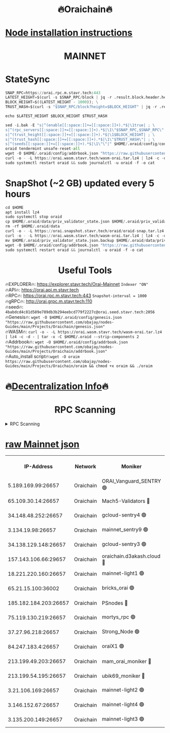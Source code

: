 <h1 align="center"> 🔥Oraichain🔥</h1>

[Node installation instructions](https://github.com/obajay/nodes-Guides/tree/main/Projects/Oraichain)
=
<h1 align="center"> MAINNET</h1>

# StateSync
```python
SNAP_RPC=https://orai.rpc.m.stavr.tech:443
LATEST_HEIGHT=$(curl -s $SNAP_RPC/block | jq -r .result.block.header.height); \
BLOCK_HEIGHT=$((LATEST_HEIGHT - 1000)); \
TRUST_HASH=$(curl -s "$SNAP_RPC/block?height=$BLOCK_HEIGHT" | jq -r .result.block_id.hash)

echo $LATEST_HEIGHT $BLOCK_HEIGHT $TRUST_HASH

sed -i.bak -E "s|^(enable[[:space:]]+=[[:space:]]+).*$|\1true| ; \
s|^(rpc_servers[[:space:]]+=[[:space:]]+).*$|\1\"$SNAP_RPC,$SNAP_RPC\"| ; \
s|^(trust_height[[:space:]]+=[[:space:]]+).*$|\1$BLOCK_HEIGHT| ; \
s|^(trust_hash[[:space:]]+=[[:space:]]+).*$|\1\"$TRUST_HASH\"| ; \
s|^(seeds[[:space:]]+=[[:space:]]+).*$|\1\"\"|" $HOME/.oraid/config/config.toml
oraid tendermint unsafe-reset-all
wget -O $HOME/.oraid/config/addrbook.json "https://raw.githubusercontent.com/obajay/nodes-Guides/main/Projects/Oraichain/addrbook.json"
curl -o - -L https://orai.wasm.stavr.tech/wasm-orai.tar.lz4 | lz4 -c -d - | tar -x -C $HOME/.oraid --strip-components 2
sudo systemctl restart oraid && sudo journalctl -u oraid -f -o cat
```
# SnapShot (~2 GB) updated every 5 hours
```python
cd $HOME
apt install lz4
sudo systemctl stop oraid
cp $HOME/.oraid/data/priv_validator_state.json $HOME/.oraid/priv_validator_state.json.backup
rm -rf $HOME/.oraid/data
curl -o - -L https://orai.snapshot.stavr.tech/oraid/oraid-snap.tar.lz4 | lz4 -c -d - | tar -x -C $HOME/.oraid --strip-components 2
curl -o - -L https://orai.wasm.stavr.tech/wasm-orai.tar.lz4 | lz4 -c -d - | tar -x -C $HOME/.oraid --strip-components 2
mv $HOME/.oraid/priv_validator_state.json.backup $HOME/.oraid/data/priv_validator_state.json
wget -O $HOME/.oraid/config/addrbook.json "https://raw.githubusercontent.com/obajay/nodes-Guides/main/Projects/Oraichain/addrbook.json"
sudo systemctl restart oraid && journalctl -u oraid -f -o cat
```

 <h1 align="center"> Useful Tools</h1>

🔥EXPLORER🔥:     https://explorer.stavr.tech/Orai-Mainnet        `Indexer "ON"` \
🔥API🔥:          https://orai.api.m.stavr.tech \
🔥RPC🔥:          https://orai.rpc.m.stavr.tech:443              `Snapshot-interval = 1000` \
🔥gRPC🔥:         http://orai.grpc.m.stavr.tech:110 \
🔥seed🔥:      `4babdcd4c81d589e789db3b294eebcd779f2227c@orai.seed.stavr.tech:2056` \
🔥Genesis🔥:   `wget -O $HOME/.oraid/config/genesis.json "https://raw.githubusercontent.com/obajay/nodes-Guides/main/Projects/Oraichain/genesis.json"` \
🔥WASM🔥:      `curl -o - -L https://orai.wasm.stavr.tech/wasm-orai.tar.lz4 | lz4 -c -d - | tar -x -C $HOME/.oraid --strip-components 2` \
🔥Addrbook🔥:  `wget -O $HOME/.oraid/config/addrbook.json "https://raw.githubusercontent.com/obajay/nodes-Guides/main/Projects/Oraichain/addrbook.json"` \
🔥Auto_install script🔥:`wget -O oraim https://raw.githubusercontent.com/obajay/nodes-Guides/main/Projects/Oraichain/oraim && chmod +x oraim && ./oraim`

🔥[Decentralization Info](https://github.com/obajay/StateSync-snapshots/tree/main/Projects/Oraichain/Decentralization)🔥
=
<h1 align="center"> RPC Scanning</h1>

<details>
<summary>RPC Scanning</summary>

<h2 align="center"> We scan nodes in real time every 4 hours. And we provide the final result of RPC endpoints.
We cannot influence the operation of these nodes in any way. </h2>


```python
If Voting Power is higher than 0 --> then the Node is a validator of the network and may be subject to attack and be a potential threat to the chain.
```
```python
We marked such validators with a red symbol
```

</details>

[raw Mainnet json](https://rpc-check.oraim.stavr.tech/oraim/rpc-oraim-result.json)
=


<table><tr><th>IP-Address</th><th>Network</th><th>Moniker</th><th>Latest Block Height</th><th>Earliest Block Height</th><th>Catching Up</th><th>Tx Index</th><th>Voting Power</th><th>Scan Time</th></tr><tr><td>5.189.169.99:26657</td><td>Oraichain</td><td>ORAI_Vanguard_SENTRY 🟢</td><td>16461484</td><td>0</td><td>False</td><td>on</td><td>0</td><td>2024-03-18T12:40:25.736166749UTC</td></tr><tr><td>65.109.30.14:26657</td><td>Oraichain</td><td>Mach5-Validators 🔴</td><td>16461517</td><td>0</td><td>False</td><td>off</td><td>212</td><td>2024-03-18T12:41:16.365614096UTC</td></tr><tr><td>34.148.48.252:26657</td><td>Oraichain</td><td>gcloud-sentry4 🟢</td><td>16461485</td><td>1</td><td>False</td><td>on</td><td>0</td><td>2024-03-18T12:40:29.273895160UTC</td></tr><tr><td>3.134.19.98:26657</td><td>Oraichain</td><td>mainnet_sentry9 🟢</td><td>16461496</td><td>1</td><td>False</td><td>on</td><td>0</td><td>2024-03-18T12:40:49.553532293UTC</td></tr><tr><td>34.138.129.148:26657</td><td>Oraichain</td><td>gcloud-sentry3 🟢</td><td>16461509</td><td>1</td><td>False</td><td>on</td><td>0</td><td>2024-03-18T12:41:04.511568017UTC</td></tr><tr><td>157.143.106.66:29657</td><td>Oraichain</td><td>oraichain.d3akash.cloud 🔴</td><td>16461488</td><td>15047495</td><td>False</td><td>on</td><td>187</td><td>2024-03-18T12:40:35.721767051UTC</td></tr><tr><td>18.221.220.160:26657</td><td>Oraichain</td><td>mainnet-light1 🟢</td><td>16461505</td><td>15643601</td><td>False</td><td>on</td><td>0</td><td>2024-03-18T12:40:59.753637156UTC</td></tr><tr><td>65.21.15.100:36002</td><td>Oraichain</td><td>bricks_orai 🟢</td><td>16461520</td><td>15848470</td><td>False</td><td>on</td><td>0</td><td>2024-03-18T12:41:22.837300948UTC</td></tr><tr><td>185.182.184.203:26657</td><td>Oraichain</td><td>PSnodes 🔴</td><td>16461484</td><td>15946937</td><td>False</td><td>off</td><td>29</td><td>2024-03-18T12:40:26.065130681UTC</td></tr><tr><td>75.119.130.219:26657</td><td>Oraichain</td><td>mortys_rpc 🟢</td><td>16461512</td><td>15960001</td><td>False</td><td>on</td><td>0</td><td>2024-03-18T12:41:09.637658968UTC</td></tr><tr><td>37.27.96.218:26657</td><td>Oraichain</td><td>Strong_Node 🟢</td><td>16461520</td><td>16086201</td><td>False</td><td>on</td><td>0</td><td>2024-03-18T12:41:27.259035645UTC</td></tr><tr><td>84.247.183.4:26657</td><td>Oraichain</td><td>oraiX1 🟢</td><td>16461520</td><td>16177601</td><td>False</td><td>on</td><td>0</td><td>2024-03-18T12:41:27.552902117UTC</td></tr><tr><td>213.199.49.203:26657</td><td>Oraichain</td><td>mam_orai_moniker 🔴</td><td>16461491</td><td>16268001</td><td>False</td><td>on</td><td>8</td><td>2024-03-18T12:40:42.750392615UTC</td></tr><tr><td>213.199.54.195:26657</td><td>Oraichain</td><td>ubik69_moniker 🔴</td><td>16461484</td><td>16400001</td><td>False</td><td>on</td><td>1834</td><td>2024-03-18T12:40:26.602909994UTC</td></tr><tr><td>3.21.106.169:26657</td><td>Oraichain</td><td>mainnet-light2 🟢</td><td>16461491</td><td>16436001</td><td>False</td><td>on</td><td>0</td><td>2024-03-18T12:40:42.463933776UTC</td></tr><tr><td>3.146.152.67:26657</td><td>Oraichain</td><td>mainnet-light4 🟢</td><td>16461497</td><td>16436001</td><td>False</td><td>on</td><td>0</td><td>2024-03-18T12:40:50.203146837UTC</td></tr><tr><td>3.135.200.149:26657</td><td>Oraichain</td><td>mainnet-light3 🟢</td><td>16461500</td><td>16436001</td><td>False</td><td>on</td><td>0</td><td>2024-03-18T12:40:55.036335866UTC</td></tr></table>
